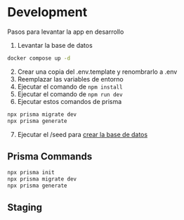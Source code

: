 # Development

Pasos para levantar la app en desarrollo

1. Levantar la base de datos

```bash
docker compose up -d
```

2. Crear una copia del .env.template y renombrarlo a .env
3. Reemplazar las variables de entorno
4. Ejecutar el comando de `npm install`
5. Ejecutar el comando de `npm run dev`
6. Ejecutar estos comandos de prisma

```bash
npx prisma migrate dev
npx prisma generate
```

7. Ejecutar el /seed para [crear la base de datos](localhost:3000/api/seed)

## Prisma Commands

```bash
npx prisma init
npx prisma migrate dev
npx prisma generate
```

## Staging
